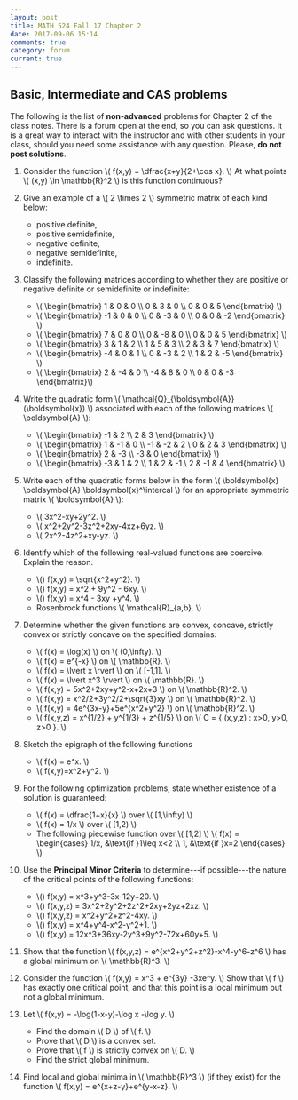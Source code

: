 ```yaml
---
layout: post
title: MATH 524 Fall 17 Chapter 2
date: 2017-09-06 15:14
comments: true
category: forum
current: true
---
```


## Basic, Intermediate and CAS problems

<div class="alert alert-info">
The following is the list of <strong>non-advanced</strong> problems for Chapter 2 of the class notes.  There is a forum open at the end, so you can ask questions.  It is a great way to interact with the instructor and with other students in your class, should you need some assistance with any question. Please, <strong>do not post solutions</strong>.
</div>

<!-- Continuous and Differentiable functions.  Symmetric matrices -->

1. Consider the function \\( f(x,y) = \dfrac{x+y}{2+\cos x}. \\) At what points \\( (x,y) \in \mathbb{R}^2 \\) is this function continuous?

2. Give an example of a \\( 2 \times 2 \\) symmetric matrix of each kind below:

	* positive definite, 
	* positive semidefinite, 
	* negative definite, 
	* negative semidefinite,
	* indefinite.

3. Classify the following matrices according to whether they are positive or negative definite or semidefinite or indefinite:

	* \\( \begin{bmatrix} 1 & 0 & 0 \\\\ 0 & 3 & 0 \\\\ 0 & 0 & 5 \end{bmatrix}  \\)
	* \\( \begin{bmatrix} -1 & 0 & 0 \\\\ 0 & -3 & 0 \\\\ 0 & 0 & -2 \end{bmatrix} \\)
	* \\( \begin{bmatrix} 7 & 0 & 0 \\\\ 0 & -8 & 0  \\\\ 0 & 0 & 5 \end{bmatrix}  \\)
	* \\( \begin{bmatrix} 3 & 1 & 2 \\\\ 1 & 5 & 3 \\\\ 2 & 3 & 7 \end{bmatrix}  \\)
	* \\( \begin{bmatrix} -4 & 0 & 1 \\\\ 0 & -3 & 2 \\\\ 1 & 2 & -5 \end{bmatrix}  \\)
	* \\( \begin{bmatrix} 2 & -4 & 0  \\\\ -4 & 8 & 0 \\\\ 0 & 0 & -3 \end{bmatrix}\\)

4. Write the quadratic form \\( \mathcal{Q}_{\boldsymbol{A}}(\boldsymbol{x}) \\) associated with each of the following matrices \\( \boldsymbol{A} \\):

	* \\( \begin{bmatrix} -1 & 2 \\\\ 2 & 3 \end{bmatrix} \\)
	* \\( \begin{bmatrix} 1 & -1 & 0 \\\\ -1 & -2 & 2 \\ 0 & 2 & 3 \end{bmatrix} \\)
	* \\( \begin{bmatrix} 2 & -3 \\\\ -3 & 0 \end{bmatrix} \\)
	* \\( \begin{bmatrix} -3 & 1 & 2 \\\\ 1 & 2 & -1 \\ 2 & -1 & 4 \end{bmatrix} \\)

5. Write each of the quadratic forms below in the form \\( \boldsymbol{x} \boldsymbol{A} \boldsymbol{x}^\intercal \\) for an appropriate symmetric matrix \\( \boldsymbol{A} \\):

	* \\( 3x^2-xy+2y^2. \\)
	* \\( x^2+2y^2-3z^2+2xy-4xz+6yz. \\)
	* \\( 2x^2-4z^2+xy-yz. \\)

<!-- % Coercive Functions -->

6. Identify which of the following real-valued functions are coercive.  Explain the reason.

	* \\() f(x,y) = \sqrt{x^2+y^2}. \\)
	* \\() f(x,y) = x^2 + 9y^2 - 6xy. \\)
	* \\() f(x,y) = x^4 - 3xy +y^4. \\)
	* Rosenbrock functions \\( \mathcal{R}_{a,b}. \\)

<!-- % Convex functions -->

7. Determine whether the given functions are convex, concave, strictly convex or strictly concave on the specified domains:
	* \\( f(x) = \log(x) \\) on \\( (0,\infty). \\)
	* \\( f(x) = e^{-x} \\) on \\( \mathbb{R}. \\)
	* \\( f(x) = \lvert x \rvert \\) on \\( [-1,1]. \\)
	* \\( f(x) = \lvert x^3 \rvert \\) on \\( \mathbb{R}. \\)
	* \\( f(x,y) = 5x^2+2xy+y^2-x+2x+3 \\) on \\( \mathbb{R}^2. \\)
	* \\( f(x,y) = x^2/2+3y^2/2+\sqrt{3}xy \\) on \\( \mathbb{R}^2. \\)
	* \\( f(x,y) = 4e^{3x-y}+5e^{x^2+y^2} \\) on \\( \mathbb{R}^2. \\)
	* \\( f(x,y,z) = x^{1/2} + y^{1/3} + z^{1/5} \\) on \\( C = \{ (x,y,z) : x>0, y>0, z>0 \}. \\)

8. Sketch the epigraph of the following functions

	* \\( f(x) = e^x. \\)
	* \\( f(x,y)=x^2+y^2. \\)

<!-- % Existence -->

9. For the following optimization problems, state whether existence of a solution is guaranteed:

	* \\( f(x) = \dfrac{1+x}{x} \\) over \\( [1,\infty) \\)
	* \\( f(x) = 1/x \\) over \\( [1,2) \\)
	* The following piecewise function over \\( [1,2] \\)
	\\( f(x) = \begin{cases}
	1/x, &\text{if }1\leq x<2 \\\\
	1,   &\text{if }x=2
	\end{cases} \\)

<!-- % Characterization -->

10. Use the **Principal Minor Criteria** to determine---if possible---the nature of the critical points of the following functions:

	* \\() f(x,y) = x^3+y^3-3x-12y+20. \\)
	* \\() f(x,y,z) = 3x^2+2y^2+2z^2+2xy+2yz+2xz. \\)
	* \\() f(x,y,z) = x^2+y^2+z^2-4xy. \\)
	* \\() f(x,y) = x^4+y^4-x^2-y^2+1. \\)
	* \\() f(x,y) = 12x^3+36xy-2y^3+9y^2-72x+60y+5. \\)

11. Show that the function \\( f(x,y,z) = e^{x^2+y^2+z^2}-x^4-y^6-z^6 \\) has a global minimum on \\( \mathbb{R}^3. \\)

12. Consider the function \\( f(x,y) = x^3 + e^{3y} -3xe^y. \\) Show that \\( f \\) has exactly one critical point, and that this point is a local minimum but not a global minimum.

13. Let \\( f(x,y) = -\log(1-x-y)-\log x -\log y. \\)

	* Find the domain \\( D \\) of \\( f. \\)
	* Prove that \\( D \\) is a convex set.
	* Prove that \\( f \\) is strictly convex on \\( D. \\)
	* Find the strict global minimum.

14. Find local and global minima in \\( \mathbb{R}^3 \\) (if they exist) for the function \\( f(x,y) = e^{x+z-y}+e^{y-x-z}. \\)
